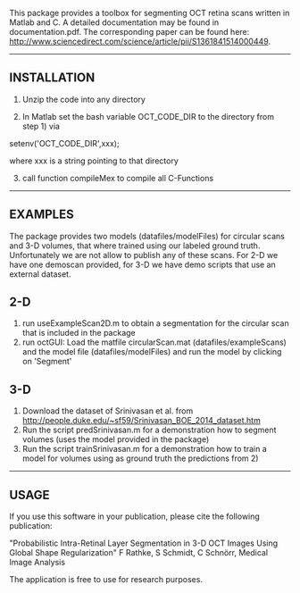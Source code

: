 This package provides a toolbox for segmenting OCT retina scans written in Matlab and C. A detailed documentation may be found in documentation.pdf. The corresponding paper can be found here: http://www.sciencedirect.com/science/article/pii/S1361841514000449.

----------------
INSTALLATION
-----------------

1) Unzip the code into any directory

2) In Matlab set the bash variable OCT_CODE_DIR to the directory from step 1) via

setenv('OCT_CODE_DIR',xxx);

where xxx is a string pointing to that directory

3) call function compileMex to compile all C-Functions


-----------
EXAMPLES
-----------

The package provides two models (datafiles/modelFiles) for circular scans and 3-D volumes, that where trained using our labeled ground truth.
Unfortunately we are not allow to publish any of these scans. For 2-D we have one demoscan provided, for 3-D we have demo scripts that use an external dataset.

2-D
-----

1) run useExampleScan2D.m to obtain a segmentation for the circular scan that is included in the package
2) run octGUI: Load the matfile circularScan.mat (datafiles/exampleScans) and the model file (datafiles/modelFiles) and run the model by clicking on 'Segment'


3-D
------

1) Download the dataset of Srinivasan et al. from http://people.duke.edu/~sf59/Srinivasan_BOE_2014_dataset.htm
2) Run the script predSrinivasan.m for a demonstration how to segment volumes (uses the model provided in the package)
3) Run the script trainSrinivasan.m for a demonstration how to train a model for volumes using as ground truth the predictions from 2)


--------
USAGE
--------

If you use this software in your publication, please cite the following publication:

"Probabilistic Intra-Retinal Layer Segmentation in 3-D OCT Images Using Global Shape Regularization"
F Rathke, S Schmidt, C Schnörr, Medical Image Analysis

The application is free to use for research purposes. 
